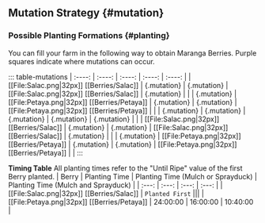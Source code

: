 ## Mutation Strategy {#mutation}

### Possible Planting Formations {#planting}

You can fill your farm in the following way to obtain Maranga Berries. Purple squares indicate where mutations can occur.

::: table-mutations
| :----: | :----: | :----: | :----: | :----: |
| [[File:Salac.png\|32px]] [[Berries/Salac]] | {.mutation} | {.mutation} | [[File:Salac.png\|32px]] [[Berries/Salac]] | {.mutation} | |
| {.mutation} | [[File:Petaya.png\|32px]] [[Berries/Petaya]] | {.mutation} | {.mutation} | [[File:Petaya.png\|32px]] [[Berries/Petaya]] | |
| {.mutation} | {.mutation} | {.mutation} | {.mutation} | {.mutation} | |
| [[File:Salac.png\|32px]] [[Berries/Salac]] | {.mutation} | {.mutation} | [[File:Salac.png\|32px]] [[Berries/Salac]] | {.mutation} | |
| {.mutation} | [[File:Petaya.png\|32px]] [[Berries/Petaya]] | {.mutation} | {.mutation} | [[File:Petaya.png\|32px]] [[Berries/Petaya]] | |
:::

**Timing Table**
All planting times refer to the "Until Ripe" value of the first Berry planted.
| Berry                                         | Planting Time | Planting Time (Mulch or Sprayduck)    | Planting Time (Mulch and Sprayduck)   |
| :---:                                         | :---:         | :---:                                 | :---:                                 |
| [[File:Salac.png\|32px]] [[Berries/Salac]]    | `Planted First` |||
| [[File:Petaya.png\|32px]] [[Berries/Petaya]]  | 24:00:00      | 16:00:00                              | 10:40:00                              |